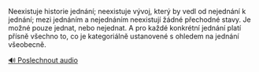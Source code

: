 
Neexistuje historie jednání; neexistuje vývoj, který by vedl od nejednání k jednání; mezi jednáním a nejednáním neexistují žádné přechodné stavy. Je možné pouze jednat, nebo nejednat. A pro každé konkrétní jednání platí přísně všechno to, co je kategoriálně ustanovené s ohledem na jednání všeobecně.

[🔊 Poslechnout audio](/data/7-paragraphs/audio/chapter_42/para_003-Neexistuje-historie-jednn-neexistuje-vvoj-kte.mp3)
